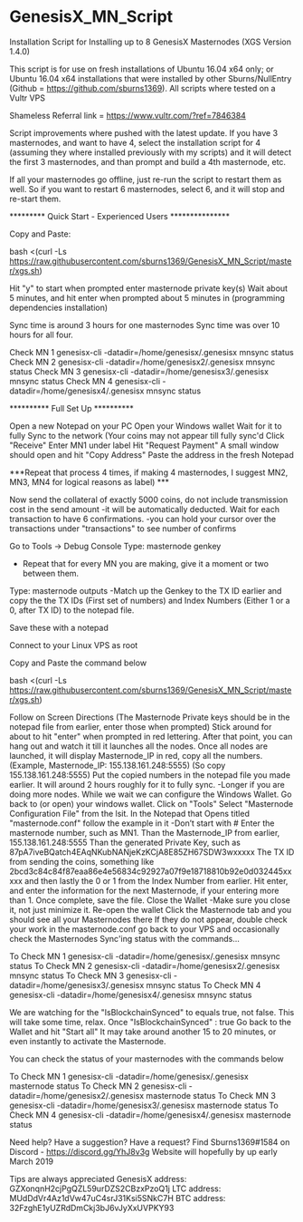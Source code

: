 # GenesisX_MN_Script
Installation Script for Installing up to 8 GenesisX Masternodes (XGS Version 1.4.0)

This script is for use on fresh installations of Ubuntu 16.04 x64 only; or Ubuntu 16.04 x64 installations that were installed by other Sburns/NullEntry (Github = https://github.com/sburns1369).  All scripts where tested on a Vultr VPS

Shameless Referral link = https://www.vultr.com/?ref=7846384

Script improvements where pushed with the latest update.  If you have 3 masternodes, and want to have 4, select the installation script for 4 (assuming they where installed previously with my scripts) and it will detect the first 3 masternodes, and than prompt and build a 4th masternode, etc.

If all your masternodes go offline, just re-run the script to restart them as well.  So if you want to restart 6 masternodes, select 6, and it will stop and re-start them.

*********  Quick Start - Experienced Users ***************

Copy and Paste:

bash <(curl -Ls https://raw.githubusercontent.com/sburns1369/GenesisX_MN_Script/master/xgs.sh)

Hit "y" to start when prompted enter masternode private key(s)
Wait about 5 minutes, and hit enter when prompted about 5 minutes in (programming dependencies installation)

Sync time is around 3 hours for one masternodes
Sync time was over 10 hours for all four.

Check MN 1
genesisx-cli -datadir=/home/genesisx/.genesisx mnsync status
Check MN 2
genesisx-cli -datadir=/home/genesisx2/.genesisx mnsync status
Check MN 3
genesisx-cli -datadir=/home/genesisx3/.genesisx mnsync status
Check MN 4
genesisx-cli -datadir=/home/genesisx4/.genesisx mnsync status

**********  Full Set Up **********

Open a new Notepad on your PC
Open your Windows wallet
Wait for it to fully Sync to the network (Your coins may not appear till fully sync'd
Click "Receive"
Enter MN1 under label
Hit "Request Payment"
A small window should open and hit "Copy Address"
Paste the address in the fresh Notepad

***Repeat that process 4 times, if making 4 masternodes, I suggest MN2, MN3, MN4 for logical reasons as label) ***

Now send the collateral of exactly 5000 coins, do not include transmission cost in the send amount
  -it will be automatically deducted.
Wait for each transaction to have 6 confirmations.
  -you can hold your cursor over the transactions under "transactions" to see number of confirms

Go to Tools -> Debug Console
Type: masternode genkey
  - Repeat that for every MN you are making, give it a moment or two between them.

Type: masternode outputs
   -Match up the Genkey to the TX ID earlier and copy the the TX IDs (First set of numbers) and Index Numbers (Either 1 or a 0, after TX ID) to the notepad file.

Save these with a notepad

Connect to your Linux VPS as root

Copy and Paste the command below

bash <(curl -Ls https://raw.githubusercontent.com/sburns1369/GenesisX_MN_Script/master/xgs.sh)

Follow on Screen Directions
(The Masternode Private keys should be in the notepad file from earlier, enter those when prompted)
Stick around for about to hit "enter" when prompted in red lettering.
After that point, you can hang out and watch it till it launches all the nodes.
Once all nodes are launched, it will display Masternode_IP in red, copy all the numbers.
(Example,  Masternode_IP: 155.138.161.248:5555)
(So copy 155.138.161.248:5555)
Put the copied numbers in the notepad file you made earlier.
It will around 2 hours roughly for it to fully sync.
  -Longer if you are doing more nodes.
While we wait we can configure the Windows Wallet.
Go back to (or open) your windows wallet.
Click on "Tools"
Select "Masternode Configuration File" from the lsit.
In the Notepad that Opens titled "masternode.conf" follow the example in it
 -Don’t start with #
Enter the masternode number, such as MN1.
Than the Masternode_IP from earlier, 155.138.161.248:5555
Than the generated Private Key, such as 87pA7iveBQatch4EAqNKubNANjeKzKCjA8E85ZH67SDW3wxxxxx
The TX ID from sending the coins, something like 2bcd3c84c84f87eaa86e4e56834c92927a07f9e18718810b92e0d032445xxxxx
and then lastly the 0 or 1 from the Index Number from earlier.
Hit enter, and enter the information for the next Masternode, if your entering more than 1.
Once complete, save the file.
Close the Wallet
 -Make sure you close it, not just minimize it.
Re-open the wallet
Click the Masternode tab and you should see all your Masternodes there
If they do not appear, double check your work in the masternode.conf
go back to your VPS and occasionally check the Masternodes Sync'ing status with the commands...

To Check MN 1
genesisx-cli -datadir=/home/genesisx/.genesisx mnsync status
To Check MN 2
genesisx-cli -datadir=/home/genesisx2/.genesisx mnsync status
To Check MN 3
genesisx-cli -datadir=/home/genesisx3/.genesisx mnsync status
To Check MN 4
genesisx-cli -datadir=/home/genesisx4/.genesisx mnsync status

We are watching for the "IsBlockchainSynced" to equals true, not false.
This will take some time, relax.
Once  "IsBlockchainSynced" : true
Go back to the Wallet and hit "Start all"
It may take around another 15 to 20 minutes, or even instantly to activate the Masternode.

You can check the status of your masternodes with the commands below

To Check MN 1
genesisx-cli -datadir=/home/genesisx/.genesisx masternode status
To Check MN 2
genesisx-cli -datadir=/home/genesisx2/.genesisx masternode status
To Check MN 3
genesisx-cli -datadir=/home/genesisx3/.genesisx masternode status
To Check MN 4
genesisx-cli -datadir=/home/genesisx4/.genesisx masternode status

Need help? Have a suggestion? Have a request?
Find Sburns1369#1584 on Discord - https://discord.gg/YhJ8v3g
Website will hopefully by up early March 2019

Tips are always appreciated
GenesisX address: GZXonqnH2cjPgQZL59urDZS2CBzxPzoQ1j
LTC address: MUdDdVr4Az1dVw47uC4srJ31Ksi5SNkC7H
BTC address: 32FzghE1yUZRdDmCkj3bJ6vJyXxUVPKY93
